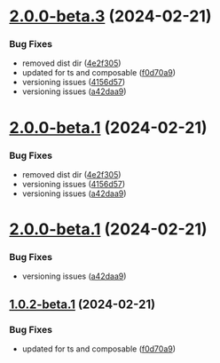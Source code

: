 # [2.0.0-beta.3](https://github.com/vue-interface/pagination/compare/v2.0.0-beta.2...v2.0.0-beta.3) (2024-02-21)


### Bug Fixes

* removed dist dir ([4e2f305](https://github.com/vue-interface/pagination/commit/4e2f305d052651e71eac0bc8776727858bdd92cc))
* updated for ts and composable ([f0d70a9](https://github.com/vue-interface/pagination/commit/f0d70a9f4507376d0a8371960b9c73fbb8f75df3))
* versioning issues ([4156d57](https://github.com/vue-interface/pagination/commit/4156d57a64469569b545148acde50bc0e4e97b96))
* versioning issues ([a42daa9](https://github.com/vue-interface/pagination/commit/a42daa978ed4026ede52162fb43945b7cd0178cc))

# [2.0.0-beta.1](https://github.com/vue-interface/pagination/compare/v1.0.2-beta.1...v2.0.0-beta.1) (2024-02-21)


### Bug Fixes

* removed dist dir ([4e2f305](https://github.com/vue-interface/pagination/commit/4e2f305d052651e71eac0bc8776727858bdd92cc))
* versioning issues ([4156d57](https://github.com/vue-interface/pagination/commit/4156d57a64469569b545148acde50bc0e4e97b96))
* versioning issues ([a42daa9](https://github.com/vue-interface/pagination/commit/a42daa978ed4026ede52162fb43945b7cd0178cc))

# [2.0.0-beta.1](https://github.com/vue-interface/pagination/compare/v1.0.2-beta.1...v2.0.0-beta.1) (2024-02-21)


### Bug Fixes

* versioning issues ([a42daa9](https://github.com/vue-interface/pagination/commit/a42daa978ed4026ede52162fb43945b7cd0178cc))

## [1.0.2-beta.1](https://github.com/vue-interface/pagination/compare/v1.0.1...v1.0.2-beta.1) (2024-02-21)


### Bug Fixes

* updated for ts and composable ([f0d70a9](https://github.com/vue-interface/pagination/commit/f0d70a9f4507376d0a8371960b9c73fbb8f75df3))
